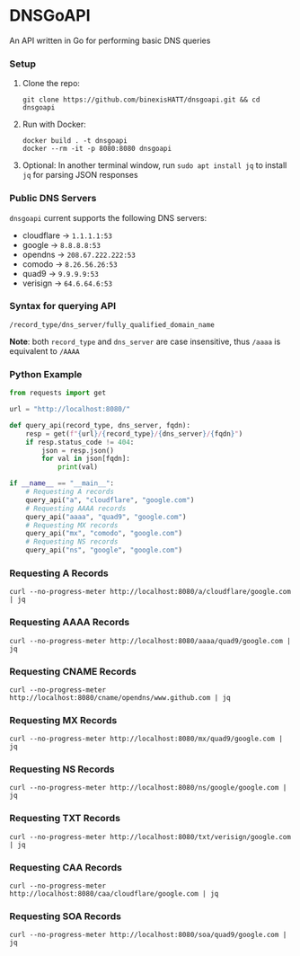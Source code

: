 # DNSGoAPI

An API written in Go for performing basic DNS queries

### Setup

1. Clone the repo:
    ```
    git clone https://github.com/binexisHATT/dnsgoapi.git && cd dnsgoapi
    ```
2. Run with Docker:
    ```
    docker build . -t dnsgoapi
    docker --rm -it -p 8080:8080 dnsgoapi
    ```
3. Optional: In another terminal window, run `sudo apt install jq` to install `jq` for parsing JSON responses 

### Public DNS Servers

`dnsgoapi` current supports the following DNS servers:

- cloudflare -> `1.1.1.1:53`
- google -> `8.8.8.8:53`
- opendns -> `208.67.222.222:53`
- comodo -> `8.26.56.26:53`
- quad9 -> `9.9.9.9:53`
- verisign -> `64.6.64.6:53`

### Syntax for querying API

```
/record_type/dns_server/fully_qualified_domain_name
```
**Note**: both `record_type` and `dns_server` are case insensitive, thus `/aaaa` is equivalent to `/AAAA`

### Python Example

```python
from requests import get

url = "http://localhost:8080/"

def query_api(record_type, dns_server, fqdn):
    resp = get(f"{url}/{record_type}/{dns_server}/{fqdn}")
    if resp.status_code != 404:
        json = resp.json()
        for val in json[fqdn]:
            print(val)

if __name__ == "__main__":
    # Requesting A records
    query_api("a", "cloudflare", "google.com")
    # Requesting AAAA records
    query_api("aaaa", "quad9", "google.com")
    # Requesting MX records
    query_api("mx", "comodo", "google.com")
    # Requesting NS records
    query_api("ns", "google", "google.com")
```

### Requesting A Records

```
curl --no-progress-meter http://localhost:8080/a/cloudflare/google.com | jq
```

### Requesting AAAA Records

```
curl --no-progress-meter http://localhost:8080/aaaa/quad9/google.com | jq
```

### Requesting CNAME Records

```
curl --no-progress-meter http://localhost:8080/cname/opendns/www.github.com | jq
```

### Requesting MX Records

```
curl --no-progress-meter http://localhost:8080/mx/quad9/google.com | jq
```

### Requesting NS Records

```
curl --no-progress-meter http://localhost:8080/ns/google/google.com | jq
```

### Requesting TXT Records

```
curl --no-progress-meter http://localhost:8080/txt/verisign/google.com | jq
```

### Requesting CAA Records

```
curl --no-progress-meter http://localhost:8080/caa/cloudflare/google.com | jq
```

### Requesting SOA Records

```
curl --no-progress-meter http://localhost:8080/soa/quad9/google.com | jq
```
